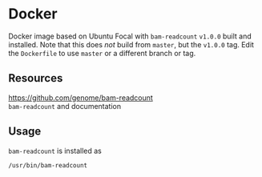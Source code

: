 Docker
======

Docker image based on Ubuntu Focal with `bam-readcount` `v1.0.0` built
and installed. Note that this does *not* build from `master`, but the
`v1.0.0` tag. Edit the `Dockerfile` to use `master` or a different branch
or tag.


Resources
---------

https://github.com/genome/bam-readcount  
`bam-readcount` and documentation


Usage
-----

`bam-readcount` is installed as

    /usr/bin/bam-readcount



